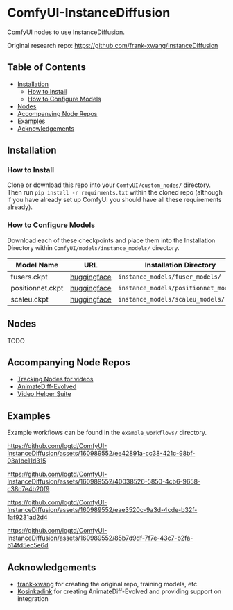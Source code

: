 # ComfyUI-InstanceDiffusion
ComfyUI nodes to use InstanceDiffusion.

Original research repo: https://github.com/frank-xwang/InstanceDiffusion

## Table of Contents
- [Installation](#installation)
  - [How to Install](#how-to-install)
  - [How to Configure Models](#how-to-configure-models)
- [Nodes](#nodes)
- [Accompanying Node Repos](#accompanying-node-repos)
- [Examples](#examples)
- [Acknowledgements](#acknowledgements)

## Installation

### How to Install
Clone or download this repo into your `ComfyUI/custom_nodes/` directory.
Then run `pip install -r requirments.txt` within the cloned repo (although if you have already set up ComfyUI you should have all these requirements already).

### How to Configure Models
Download each of these checkpoints and place them into the Installation Directory within `ComfyUI/models/instance_models/` directory.

| Model Name | URL | Installation Directory |
|------------|-----|------------------------|
| fusers.ckpt     | [huggingface](https://huggingface.co/spaces/logtd/instancediffusion/blob/main/fusers.ckpt) | `instance_models/fuser_models/`      |
| positionnet.ckpt     | [huggingface](https://huggingface.co/spaces/logtd/instancediffusion/blob/main/position_net.ckpt) | `instance_models/positionnet_models/`      |
| scaleu.ckpt     | [huggingface](https://huggingface.co/spaces/logtd/instancediffusion/blob/main/scaleu.ckpt) | `instance_models/scaleu_models/`      |

## Nodes
TODO

## Accompanying Node Repos
* [Tracking Nodes for videos](https://github.com/logtd/ComfyUI-TrackingNodes)
* [AnimateDiff-Evolved](https://github.com/Kosinkadink/ComfyUI-AnimateDiff-Evolved)
* [Video Helper Suite](https://github.com/Kosinkadink/ComfyUI-VideoHelperSuite)

## Examples
Example workflows can be found in the `example_workflows/` directory.

https://github.com/logtd/ComfyUI-InstanceDiffusion/assets/160989552/ee42891a-cc38-421c-98bf-03a1be11d315

https://github.com/logtd/ComfyUI-InstanceDiffusion/assets/160989552/40038526-5850-4cb6-9658-c38c7e4b20f9

https://github.com/logtd/ComfyUI-InstanceDiffusion/assets/160989552/eae3520c-9a3d-4cde-b32f-1af9231ad2d4

https://github.com/logtd/ComfyUI-InstanceDiffusion/assets/160989552/85b7d9df-7f7e-43c7-b2fa-b14fd5ec5e6d

## Acknowledgements
* [frank-xwang](https://github.com/frank-xwang) for creating the original repo, training models, etc.
* [Kosinkadink](https://github.com/Kosinkadink) for creating AnimateDiff-Evolved and providing support on integration
